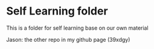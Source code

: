 # Self Learning folder

This is a folder for self learning base on our own material

Jason: the other repo in my github page (39xdgy)